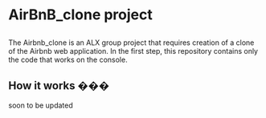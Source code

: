 # AirBnB_clone project

##

The Airbnb_clone is an ALX group project that requires creation of a clone of the Airbnb web application. 
In the first step, this repository contains only the code that works on the console.

## How it works ���
soon to be updated

